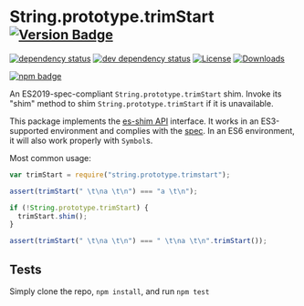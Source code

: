 # String.prototype.trimStart <sup> [![Version Badge][npm-version-svg]][package-url]</sup>

[![dependency status][deps-svg]][deps-url]
[![dev dependency status][dev-deps-svg]][dev-deps-url]
[![License][license-image]][license-url]
[![Downloads][downloads-image]][downloads-url]

[![npm badge][npm-badge-png]][package-url]

An ES2019-spec-compliant `String.prototype.trimStart` shim. Invoke its "shim"
method to shim `String.prototype.trimStart` if it is unavailable.

This package implements the [es-shim API](https://github.com/es-shims/api)
interface. It works in an ES3-supported environment and complies with the
[spec](https://www.ecma-international.org/ecma-262/6.0/#sec-object.assign). In
an ES6 environment, it will also work properly with `Symbol`s.

Most common usage:

```js
var trimStart = require("string.prototype.trimstart");

assert(trimStart(" \t\na \t\n") === "a \t\n");

if (!String.prototype.trimStart) {
  trimStart.shim();
}

assert(trimStart(" \t\na \t\n") === " \t\na \t\n".trimStart());
```

## Tests

Simply clone the repo, `npm install`, and run `npm test`

[package-url]: https://npmjs.com/package/string.prototype.trimstart
[npm-version-svg]: https://vb.teelaun.ch/es-shims/String.prototype.trimStart.svg
[deps-svg]: https://david-dm.org/es-shims/String.prototype.trimStart.svg
[deps-url]: https://david-dm.org/es-shims/String.prototype.trimStart
[dev-deps-svg]: https://david-dm.org/es-shims/String.prototype.trimStart/dev-status.svg
[dev-deps-url]: https://david-dm.org/es-shims/String.prototype.trimStart#info=devDependencies
[npm-badge-png]: https://nodei.co/npm/string.prototype.trimstart.png?downloads=true&stars=true
[license-image]: https://img.shields.io/npm/l/string.prototype.trimstart.svg
[license-url]: LICENSE
[downloads-image]: https://img.shields.io/npm/dm/string.prototype.trimstart.svg
[downloads-url]: https://npm-stat.com/charts.html?package=string.prototype.trimstart
